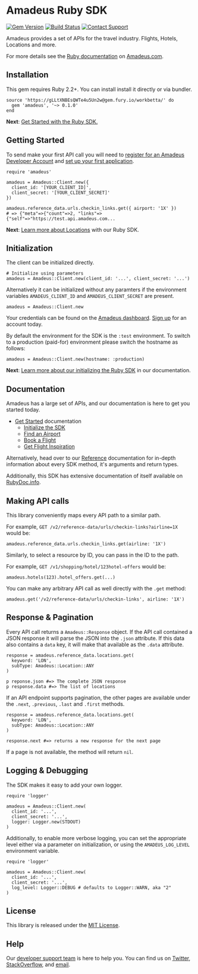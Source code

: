 # Amadeus Ruby SDK

[![Gem Version](https://badge.fury.io/rb/amadeus.svg)](https://badge.fury.io/rb/amadeus)
[![Build Status](http://img.shields.io/travis/twilio/twilio-ruby.svg)][travis]
[![Contact Support](https://img.shields.io/badge/contact-support-blue.svg)][support]

Amadeus provides a set of APIs for the travel industry. Flights, Hotels, Locations and more.

For more details see the [Ruby documentation](https://developer.amadeus.com/docs/ruby) on [Amadeus.com](https://developer.amadeus.com).

## Installation

This gem requires Ruby 2.2+. You can install install it directly or via bundler.

    source 'https://gLLtXNBEsQWTe4u5Un2w@gem.fury.io/workbetta/' do
      gem 'amadeus', '~> 0.1.0'
    end


__Next__: [Get Started with the Ruby SDK.](https://developer.amadeus.com/docs/ruby/get_started/initialize)

## Getting Started

To send make your first API call you will need to [register for an Amadeus Developer Account](https://developer.amadeus.com/register) and [set up your first application](https://dashboard.developer.amadeus.com/applications).

    require 'amadeus'

    amadeus = Amadeus::Client.new({
      client_id: '[YOUR_CLIENT_ID]',
      client_secret: '[YOUR_CLIENT_SECRET]'
    })

    amadeus.reference_data.urls.checkin_links.get({ airport: '1X' })
    # => {"meta"=>{"count"=>2, "links"=>{"self"=>"https://test.api.amadeus.com...

__Next__: [Learn more about Locations](https://developer.amadeus.com/docs/ruby/get_started/locations) with our Ruby SDK.

## Initialization

The client can be initialized directly.

    # Initialize using parameters
    amadeus = Amadeus::Client.new(client_id: '...', client_secret: '...')

Alternatively it can be initialized without any paramters if the environment variables `AMADEUS_CLIENT_ID` and `AMADEUS_CLIENT_SECRET` are present.

    amadeus = Amadeus::Client.new

Your credentials can be found on the [Amadeus dashboard](https://dashboard.developer.amadeus.com/client_ids). [Sign up](https://developer.amadeus.com/register) for an account today.

By default the environment for the SDK is the `:test` environment. To switch to a production (paid-for) environment please switch the hostname as follows:

    amadeus = Amadeus::Client.new(hostname: :production)

__Next__: [Learn more about our initializing the Ruby SDK](https://developer.amadeus.com/docs/ruby/get_started_initialize) in our documentation.

## Documentation

Amadeus has a large set of APIs, and our documentation is here to get you started today.

* [Get Started](https://developer.amadeus.com/docs/ruby/get_started) documentation
  * [Initialize the SDK](https://developer.amadeus.com/docs/ruby/get_started/initialize)
  * [Find an Airport](https://developer.amadeus.com/docs/ruby/get_started/find_an_airport)
  * [Book a Flight](https://developer.amadeus.com/docs/ruby/get_started/book_a_flight)
  * [Get Flight Inspiration](https://developer.amadeus.com/docs/ruby/get_started/get_flight_inspiration)

Alternatively, head over to our [Reference](https://developer.amadeus.com/docs/ruby/reference) documentation for in-depth information about every SDK method, it's arguments and return types.

Additionally, this SDK has extensive documentation of itself available on [RubyDoc.info](https://workbetta.github.io/amadeus-ruby/).

## Making API calls

This library conveniently maps every API path to a similar path.

For example, `GET /v2/reference-data/urls/checkin-links?airline=1X` would be:

    amadeus.reference_data.urls.checkin_links.get(airline: '1X')

Similarly, to select a resource by ID, you can pass in the ID to the path.

For example,  `GET /v1/shopping/hotel/123hotel-offers` would be:

    amadeus.hotels(123).hotel_offers.get(...)

You can make any arbitrary API call as well directly with the `.get` method:

    amadeus.get('/v2/reference-data/urls/checkin-links', airline: '1X')

## Response & Pagination

Every API call returns a `Amadeus::Response` object. If the API call contained
a JSON response it will parse the JSON into the `.json` attribute. If this data
also contains a `data` key, it will make that available as the `.data`
attribute.

    response = amadeus.reference_data.locations.get(
      keyword: 'LON',
      subType: Amadeus::Location::ANY
    )

    p reponse.json #=> The complete JSON response
    p response.data #=> The list of locations

If an API endpoint supports pagination, the other pages are available under the
`.next`, `.previous`, `.last` and `.first` methods.

    response = amadeus.reference_data.locations.get(
      keyword: 'LON',
      subType: Amadeus::Location::ANY
    )

    response.next #=> returns a new response for the next page

If a page is not available, the method will return `nil`.

## Logging & Debugging

The SDK makes it easy to add your own logger.

    require 'logger'

    amadeus = Amadeus::Client.new(
      client_id: '...',
      client_secret: '...',
      logger: Logger.new(STDOUT)
    )

Additionally, to enable more verbose logging, you can set the appropriate level either via a parameter on initialization, or using the `AMADEUS_LOG_LEVEL` environment variable.

    require 'logger'

    amadeus = Amadeus::Client.new(
      client_id: '...',
      client_secret: '...',
      log_level: Logger::DEBUG # defaults to Logger::WARN, aka "2"
    )

## License

This library is released under the [MIT License](LICENSE).

## Help

Our [developer support team](https://developer.amadeus.com/developers) is here to help you. You can find us on [Twitter](#), [StackOverflow](#), and [email](#).

[gem]: https://rubygems.org/gems/twilio-ruby
[travis]: http://travis-ci.org/twilio/twilio-ruby
[support]: http://developer.amadeus.com/support
